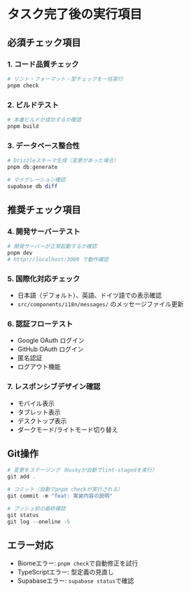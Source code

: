 # タスク完了後の実行項目

## 必須チェック項目

### 1. コード品質チェック
```powershell
# リント・フォーマット・型チェックを一括実行
pnpm check
```

### 2. ビルドテスト
```powershell
# 本番ビルドが成功するか確認
pnpm build
```

### 3. データベース整合性
```powershell
# Drizzleスキーマ生成（変更があった場合）
pnpm db:generate

# マイグレーション確認
supabase db diff
```

## 推奨チェック項目

### 4. 開発サーバーテスト
```powershell
# 開発サーバーが正常起動するか確認
pnpm dev
# http://localhost:3000 で動作確認
```

### 5. 国際化対応チェック
- 日本語（デフォルト）、英語、ドイツ語での表示確認
- `src/components/i18n/messages/` のメッセージファイル更新

### 6. 認証フローテスト
- Google OAuth ログイン
- GitHub OAuth ログイン  
- 匿名認証
- ログアウト機能

### 7. レスポンシブデザイン確認
- モバイル表示
- タブレット表示
- デスクトップ表示
- ダークモード/ライトモード切り替え

## Git操作
```powershell
# 変更をステージング（Huskyが自動でlint-stagedを実行）
git add .

# コミット（自動でpnpm checkが実行される）
git commit -m "feat: 実装内容の説明"

# プッシュ前の最終確認
git status
git log --oneline -5
```

## エラー対応
- Biomeエラー: `pnpm check`で自動修正を試行
- TypeScriptエラー: 型定義の見直し
- Supabaseエラー: `supabase status`で確認